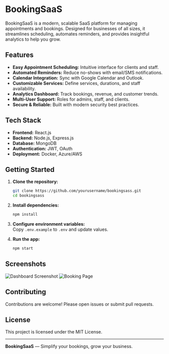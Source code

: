 # BookingSaaS

BookingSaaS is a modern, scalable SaaS platform for managing appointments and bookings. Designed for businesses of all sizes, it streamlines scheduling, automates reminders, and provides insightful analytics to help you grow.

## Features

- **Easy Appointment Scheduling:** Intuitive interface for clients and staff.
- **Automated Reminders:** Reduce no-shows with email/SMS notifications.
- **Calendar Integration:** Sync with Google Calendar and Outlook.
- **Customizable Services:** Define services, durations, and staff availability.
- **Analytics Dashboard:** Track bookings, revenue, and customer trends.
- **Multi-User Support:** Roles for admins, staff, and clients.
- **Secure & Reliable:** Built with modern security best practices.

## Tech Stack

- **Frontend:** React.js
- **Backend:** Node.js, Express.js
- **Database:** MongoDB
- **Authentication:** JWT, OAuth
- **Deployment:** Docker, Azure/AWS

## Getting Started

1. **Clone the repository:**
    ```bash
    git clone https://github.com/yourusername/bookingsass.git
    cd bookingsass
    ```

2. **Install dependencies:**
    ```bash
    npm install
    ```

3. **Configure environment variables:**  
    Copy `.env.example` to `.env` and update values.

4. **Run the app:**
    ```bash
    npm start
    ```

## Screenshots

![Dashboard Screenshot](docs/screenshots/dashboard.png)
![Booking Page](docs/screenshots/booking.png)

## Contributing

Contributions are welcome! Please open issues or submit pull requests.

## License

This project is licensed under the MIT License.

---

**BookingSaaS** — Simplify your bookings, grow your business.